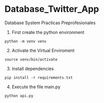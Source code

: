 # Database_Twitter_App
Database System Practicas Preprofesionales

1. First create the python environment
```
python -m venv venv
```
2. Activate the Virtual Enviroment
```
source venv/bin/activate
```
3. Install dependencies
```
pip install -r requirements.txt
```
4. Execute the file main.py
```
python api.py
```
